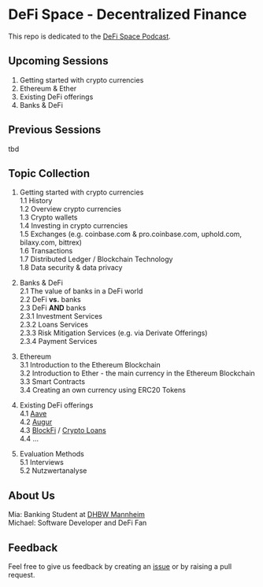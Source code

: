 # DeFi Space - Decentralized Finance
This repo is dedicated to the [DeFi Space Podcast](https://en.wikipedia.org/wiki/Podcast). 

## Upcoming Sessions
1. Getting started with crypto currencies  
2. Ethereum & Ether  
3. Existing DeFi offerings  
4. Banks & DeFi  


## Previous Sessions
tbd

## Topic Collection
1. Getting started with crypto currencies  
1.1 History  
1.2 Overview crypto currencies  
1.3 Crypto wallets   
1.4 Investing in crypto currencies  
1.5 Exchanges (e.g. coinbase.com & pro.coinbase.com, uphold.com, bilaxy.com, bittrex)  
1.6 Transactions  
1.7 Distributed Ledger / Blockchain Technology  
1.8 Data security & data privacy  


2. Banks & DeFi  
2.1 The value of banks in a DeFi world  
2.2 DeFi **vs.** banks  
2.3 DeFi **AND** banks    
2.3.1 Investment Services  
2.3.2 Loans Services  
2.3.3 Risk Mitigation Services (e.g. via Derivate Offerings)  
2.3.4 Payment Services

3. Ethereum  
3.1 Introduction to the Ethereum Blockchain   
3.2 Introduction to Ether - the main currency in the Ethereum Blockchain   
3.3 Smart Contracts  
3.4 Creating an own currency using ERC20 Tokens  


4. Existing DeFi offerings    
4.1 [Aave](https://aave.com)   
4.2 [Augur](https://www.augur.net/)  
4.3 [BlockFi](https://blockfi.com/) / [Crypto Loans](https://blockfi.com/crypto-loans/)  
4.4 ...

5. Evaluation Methods  
5.1 Interviews  
5.2 Nutzwertanalyse  



## About Us
Mia: Banking Student at [DHBW Mannheim](https://www.mannheim.dhbw.de/)  
Michael: Software Developer and DeFi Fan

## Feedback
Feel free to give us feedback by creating an [issue](https://github.com/michael-spengler/defi-space/issues/new) or by raising a pull request. 

